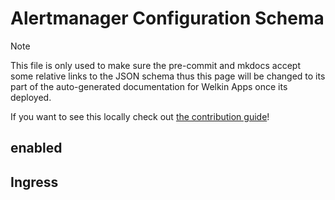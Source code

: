 # Alertmanager Configuration Schema

> [!note]
>
> This file is only used to make sure the pre-commit and mkdocs accept some relative links to the JSON schema thus this page will be changed to its part of the auto-generated documentation for Welkin Apps once its deployed.
>
> If you want to see this locally check out [the contribution guide](https://github.com/elastisys/welkin/blob/main/CONTRIBUTING.md)!

## enabled

## Ingress
